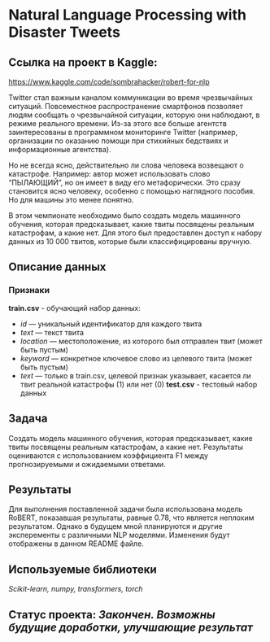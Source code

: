 # Natural Language Processing with Disaster Tweets

## Ссылка на проект в Kaggle:
https://www.kaggle.com/code/sombrahacker/robert-for-nlp

Twitter стал важным каналом коммуникации во время чрезвычайных ситуаций. Повсеместное распространение смартфонов позволяет людям сообщать о чрезвычайной ситуации, которую они наблюдают, в режиме реального времени. Из-за этого все больше агентств заинтересованы в программном мониторинге Twitter (например, организации по оказанию помощи при стихийных бедствиях и информационные агентства).

Но не всегда ясно, действительно ли слова человека возвещают о катастрофе. Например: автор может использовать слово “ПЫЛАЮЩИЙ”, но он имеет в виду его метафорически. Это сразу становится ясно человеку, особенно с помощью наглядного пособия. Но для машины это менее понятно.

В этом чемпионате необходимо было создать модель машинного обучения, которая предсказывает, какие твиты посвящены реальным катастрофам, а какие нет. Для этого был предоставлен доступ к набору данных из 10 000 твитов, которые были классифицированы вручную.

## Описание данных

### Признаки
**train.csv** - обучающий набор данных:
- *id* — уникальный идентификатор для каждого твита
- *text* — текст твита
- *location* — местоположение, из которого был отправлен твит (может быть пустым)
- *keyword* — конкретное ключевое слово из целевого твита (может быть пустым)
- *text* — только в train.csv, целевой признак указывает, касается ли твит реальной катастрофы (1) или нет (0)
**test.csv** - тестовый набор данных

## Задача

Создать модель машинного обучения, которая предсказывает, какие твиты посвящены реальным катастрофам, а какие нет. Результаты оцениваются с использованием коэффициента F1 между прогнозируемыми и ожидаемыми ответами.

## Результаты

Для выполнения поставленной задачи была использована модель RoBERT, показавшая результаты, равные 0.78, что является неплохим результатом. Однако в будущем мной планируются и другие эксперементы с различными NLP моделями. Изменения будут отображены в данном README файле.

## Используемые библиотеки

*Scikit-learn, numpy, transformers, torch*

## Статус проекта: *Закончен. Возможны будущие доработки, улучшающие результат*
